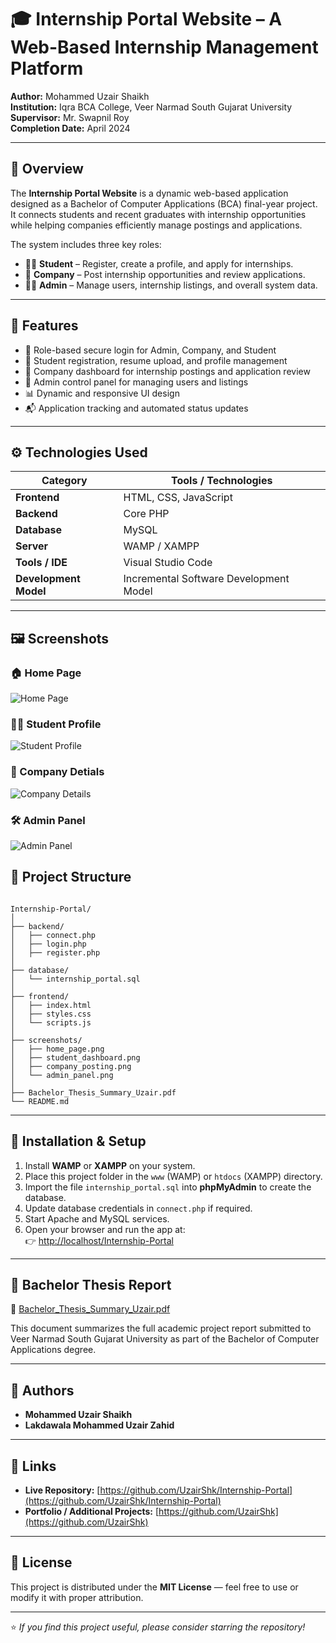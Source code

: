 # 🎓 Internship Portal Website – A Web-Based Internship Management Platform

**Author:** Mohammed Uzair Shaikh  
**Institution:** Iqra BCA College, Veer Narmad South Gujarat University  
**Supervisor:** Mr. Swapnil Roy  
**Completion Date:** April 2024  

---

## 🧾 Overview

The **Internship Portal Website** is a dynamic web-based application designed as a Bachelor of Computer Applications (BCA) final-year project.  
It connects students and recent graduates with internship opportunities while helping companies efficiently manage postings and applications.

The system includes three key roles:
- 👨‍🎓 **Student** – Register, create a profile, and apply for internships.  
- 🏢 **Company** – Post internship opportunities and review applications.  
- 🧑‍💼 **Admin** – Manage users, internship listings, and overall system data.

---

## 🧠 Features

- 🔐 Role-based secure login for Admin, Company, and Student  
- 🧾 Student registration, resume upload, and profile management  
- 🏢 Company dashboard for internship postings and application review  
- 🧮 Admin control panel for managing users and listings  
- 📊 Dynamic and responsive UI design  
- 📬 Application tracking and automated status updates  

---

## ⚙️ Technologies Used

| Category | Tools / Technologies |
|-----------|----------------------|
| **Frontend** | HTML, CSS, JavaScript |
| **Backend** | Core PHP |
| **Database** | MySQL |
| **Server** | WAMP / XAMPP |
| **Tools / IDE** | Visual Studio Code |
| **Development Model** | Incremental Software Development Model |

---

## 🖼️ Screenshots

### 🏠 Home Page
![Home Page](./Screenshots/homepage.jpg)

### 👨‍🎓 Student Profile
![Student Profile](./Screenshots/profile.jpg)

### 🏢 Company Detials
![Company Details](./Screenshots/company_details.jpg)

### 🛠️ Admin Panel
![Admin Panel](./Screenshots/admin_dashboard.jpg)


## 📂 Project Structure
```

Internship-Portal/
│
├── backend/
│   ├── connect.php
│   ├── login.php
│   ├── register.php
│
├── database/
│   └── internship_portal.sql
│
├── frontend/
│   ├── index.html
│   ├── styles.css
│   └── scripts.js
│
├── screenshots/
│   ├── home_page.png
│   ├── student_dashboard.png
│   ├── company_posting.png
│   └── admin_panel.png
│
├── Bachelor_Thesis_Summary_Uzair.pdf
└── README.md

```

---

## 🧩 Installation & Setup

1. Install **WAMP** or **XAMPP** on your system.  
2. Place this project folder in the `www` (WAMP) or `htdocs` (XAMPP) directory.  
3. Import the file `internship_portal.sql` into **phpMyAdmin** to create the database.  
4. Update database credentials in `connect.php` if required.  
5. Start Apache and MySQL services.  
6. Open your browser and run the app at:  
   👉 [http://localhost/Internship-Portal](http://localhost/Internship-Portal)

---

## 📖 Bachelor Thesis Report

📄 [Bachelor_Thesis_Summary_Uzair.pdf](./Bachelor_Thesis_Summary_Uzair.pdf)

This document summarizes the full academic project report submitted to  
Veer Narmad South Gujarat University as part of the Bachelor of Computer Applications degree.

---

## 👥 Authors

- **Mohammed Uzair Shaikh**  
- **Lakdawala Mohammed Uzair Zahid**

---

## 🔗 Links

- **Live Repository:** [https://github.com/UzairShk/Internship-Portal](https://github.com/UzairShk/Internship-Portal)  
- **Portfolio / Additional Projects:** [https://github.com/UzairShk](https://github.com/UzairShk)

---

## 🪪 License

This project is distributed under the **MIT License** — feel free to use or modify it with proper attribution.

---

⭐ *If you find this project useful, please consider starring the repository!*
